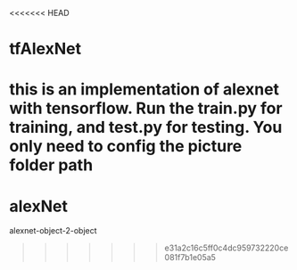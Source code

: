 <<<<<<< HEAD
# tfAlexNet
this is an implementation of alexnet with tensorflow. Run the train.py for training, and test.py for testing. You only need to config the picture folder path
=======
# alexNet
alexnet-object-2-object
>>>>>>> e31a2c16c5ff0c4dc959732220ce081f7b1e05a5

